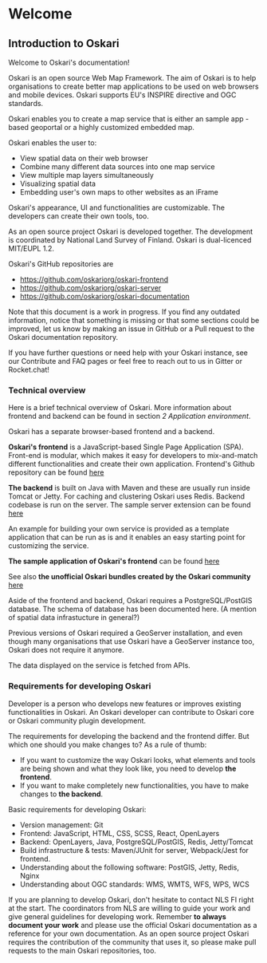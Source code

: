 # Welcome

## Introduction to Oskari

Welcome to Oskari's documentation!

Oskari is an open source Web Map Framework. The aim of Oskari is to help organisations to create better map applications to be used on web browsers and mobile devices. Oskari supports EU's INSPIRE directive and OGC standards.

Oskari enables you to create a map service that is either an sample app -based geoportal or a highly customized embedded map.

Oskari enables the user to:
- View spatial data on their web browser
- Combine many different data sources into one map service
- View multiple map layers simultaneously
- Visualizing spatial data
- Embedding user's own maps to other websites as an iFrame

Oskari's appearance, UI and functionalities are customizable. The developers can create their own tools, too.

As an open source project Oskari is developed together. The development is coordinated by National Land Survey of Finland. Oskari is dual-licenced MIT/EUPL 1.2.

Oskari's GitHub repositories are
-  https://github.com/oskariorg/oskari-frontend
-  https://github.com/oskariorg/oskari-server
-  https://github.com/oskariorg/oskari-documentation


Note that this document is a work in progress. If you find any outdated information, notice that something is missing or that some sections could be improved, let us know by making an issue in GitHub or a Pull request to the Oskari documentation repository.

If you have further questions or need help with your Oskari instance, see our Contribute and FAQ pages or feel free to reach out to us in Gitter or Rocket.chat!

### Technical overview

Here is a brief technical overview of Oskari. More information about frontend and backend can be found in section _2 Application environment_.

Oskari has a separate browser-based frontend and a backend.

**Oskari's frontend** is a JavaScript-based Single Page Application (SPA). Front-end is modular, which makes it easy for developers to mix-and-match different functionalities and create their own application. Frontend's Github repository can be found [here](https://github.com/oskariorg/oskari-frontend)

**The backend** is built on Java with Maven and these are usually run inside Tomcat or Jetty. For caching and clustering Oskari uses Redis. Backend codebase is run on the server. The sample server extension can be found [here](https://github.com/oskariorg/sample-server-extension)

An example for building your own service is provided as a template application that can be run as is and it enables an easy starting point for customizing the service.

 **The sample application of Oskari's frontend** can be found [here](https://github.com/oskariorg/sample-application)

See also **the unofficial Oskari bundles created by the Oskari community** [here](https://github.com/oskariorg/oskari-frontend-contrib)

Aside of the frontend and backend, Oskari requires a PostgreSQL/PostGIS database. The schema of database has been documented here. (A mention of spatial data infrastucture in general?)

Previous versions of Oskari required a GeoServer installation, and even though many organisations that use Oskari have a GeoServer instance too, Oskari does not require it anymore.

The data displayed on the service is fetched from APIs.

### Requirements for developing Oskari

Developer is a person who develops new features or improves existing functionalities in Oskari. An Oskari developer can contribute to Oskari core or Oskari community plugin development.

The requirements for developing the backend and the frontend differ. But which one should you make changes to? As a rule of thumb:
- If you want to customize the way Oskari looks, what elements and tools are being shown and what they look like, you need to develop **the frontend**.
- If you want to make completely new functionalities, you have to make changes to **the backend**.

Basic requirements for developing Oskari:

- Version management: Git
- Frontend: JavaScript, HTML, CSS, SCSS, React, OpenLayers
- Backend: OpenLayers, Java, PostgreSQL/PostGIS, Redis, Jetty/Tomcat
- Build infrastructure & tests: Maven/JUnit for server, Webpack/Jest for frontend.
- Understanding about the following software: PostGIS, Jetty, Redis, Nginx
- Understanding about OGC standards: WMS, WMTS, WFS, WPS, WCS

If you are planning to develop Oskari, don't hesitate to contact NLS FI right at the start. The coordinators from NLS are willing to guide your work and give general guidelines for developing work. Remember **to always document your work** and please use the official Oskari documentation as a reference for your own documentation. As an open source project Oskari requires the contribution of the community that uses it, so please make pull requests to the main Oskari repositories, too.